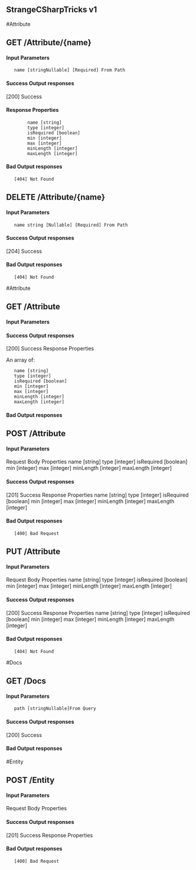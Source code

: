 ## StrangeCSharpTricks v1

#Attribute
## GET /Attribute/{name}
 #### Input Parameters
       name [stringNullable] [Required] From Path
 #### Success Output responses
 [200] Success
 #### Response Properties
            name [string]
            type [integer]
            isRequired [boolean]
            min [integer]
            max [integer]
            minLength [integer]
            maxLength [integer]
 #### Bad Output responses
       [404] Not Found
## DELETE /Attribute/{name}
 #### Input Parameters
       name string [Nullable] [Required] From Path
 #### Success Output responses
 [204] Success
 #### Bad Output responses
       [404] Not Found
#Attribute
## GET /Attribute
 #### Input Parameters
 #### Success Output responses
 [200] Success
 Response Properties
  
  An array of:

       name [string]
       type [integer]
       isRequired [boolean]
       min [integer]
       max [integer]
       minLength [integer]
       maxLength [integer]
 #### Bad Output responses
## POST /Attribute
 #### Input Parameters
 Request Body Properties
       name [string]
       type [integer]
       isRequired [boolean]
       min [integer]
       max [integer]
       minLength [integer]
       maxLength [integer]
 #### Success Output responses
 [201] Success
 Response Properties
       name [string]
       type [integer]
       isRequired [boolean]
       min [integer]
       max [integer]
       minLength [integer]
       maxLength [integer]
 #### Bad Output responses
       [400] Bad Request
## PUT /Attribute
 #### Input Parameters
 Request Body Properties
       name [string]
       type [integer]
       isRequired [boolean]
       min [integer]
       max [integer]
       minLength [integer]
       maxLength [integer]
 #### Success Output responses
 [200] Success
 Response Properties
       name [string]
       type [integer]
       isRequired [boolean]
       min [integer]
       max [integer]
       minLength [integer]
       maxLength [integer]
 #### Bad Output responses
       [404] Not Found
#Docs
## GET /Docs
 #### Input Parameters
       path [stringNullable]From Query
 #### Success Output responses
 [200] Success
 #### Bad Output responses
#Entity
## POST /Entity
 #### Input Parameters
 Request Body Properties
 #### Success Output responses
 [201] Success
 Response Properties
 #### Bad Output responses
       [400] Bad Request